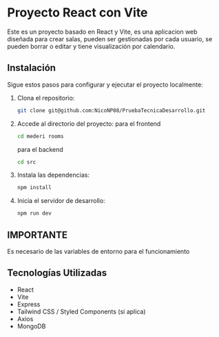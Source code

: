 # Proyecto React con Vite

Este es un proyecto basado en React y Vite, es una aplicacion web diseñada para crear salas, pueden ser gestionadas por cada usuario, se pueden borrar o editar y tiene visualización por calendario.

## Instalación

Sigue estos pasos para configurar y ejecutar el proyecto localmente:

1. Clona el repositorio:
   ```sh
   git clone git@github.com:NicoNP08/PruebaTecnicaDesarrollo.git
   ```

2. Accede al directorio del proyecto:
   para el frontend
   ```sh
   cd mederi rooms
   ```
   para el backend
   ```sh
   cd src
   ```

4. Instala las dependencias:
   ```sh
   npm install
   ```

5. Inicia el servidor de desarrollo:
   ```sh
   npm run dev
   ```
## IMPORTANTE
Es necesario de las variables de entorno para el funcionamiento

## Tecnologías Utilizadas

- React
- Vite
- Express
- Tailwind CSS / Styled Components (si aplica)
- Axios
- MongoDB
